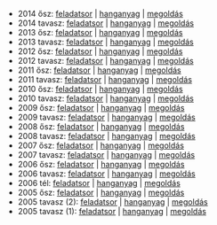  - 2014 ősz: [feladatsor](https://dari.oktatas.hu/kir/erettsegi/okev_doc/erettsegi_2014/oktober/e_francia_14okt_fl.pdf)
           | [hanganyag](https://dari.oktatas.hu/kir/erettsegi/okev_doc/erettsegi_2014/oktober/e_francia_14okt_fl.mp3)
           | [megoldás](https://dari.oktatas.hu/kir/erettsegi/okev_doc/erettsegi_2014/oktober/e_francia_14okt_ut.pdf)
 - 2014 tavasz: [feladatsor](https://dari.oktatas.hu/kir/erettsegi/okev_doc/erettsegi_2014/e_francia_14maj_fl.pdf)
              | [hanganyag](https://dari.oktatas.hu/kir/erettsegi/okev_doc/erettsegi_2014/e_francia_14maj_fl.mp3)
              | [megoldás](https://dari.oktatas.hu/kir/erettsegi/okev_doc/erettsegi_2014/e_francia_14maj_ut.pdf)
 - 2013 ősz: [feladatsor](https://dari.oktatas.hu/kir/erettsegi/okev_doc/erettsegi_2013/oktober/e_francia_13okt_fl.pdf)
           | [hanganyag](https://dari.oktatas.hu/kir/erettsegi/okev_doc/erettsegi_2013/oktober/e_francia_13okt_fl.mp3)
           | [megoldás](https://dari.oktatas.hu/kir/erettsegi/okev_doc/erettsegi_2013/oktober/e_francia_13okt_ut.pdf)
 - 2013 tavasz: [feladatsor](https://dari.oktatas.hu/kir/erettsegi/okev_doc/erettsegi_2013/e_francia_13maj_fl.pdf)
              | [hanganyag](https://dari.oktatas.hu/kir/erettsegi/okev_doc/erettsegi_2013/e_francia_13maj_fl.mp3)
              | [megoldás](https://dari.oktatas.hu/kir/erettsegi/okev_doc/erettsegi_2013/e_francia_13maj_ut.pdf)
 - 2012 ősz: [feladatsor](https://dari.oktatas.hu/kir/erettsegi/okev_doc/erettsegi_2012/oktober/e_francia_12okt_fl.pdf)
           | [hanganyag](https://dari.oktatas.hu/kir/erettsegi/okev_doc/erettsegi_2012/oktober/e_francia_12okt_fl.mp3)
           | [megoldás](https://dari.oktatas.hu/kir/erettsegi/okev_doc/erettsegi_2012/oktober/e_francia_12okt_ut.pdf)
 - 2012 tavasz: [feladatsor](https://dari.oktatas.hu/kir/erettsegi/okev_doc/erettsegi_2012/e_francia_12maj_fl.pdf)
              | [hanganyag](https://dari.oktatas.hu/kir/erettsegi/okev_doc/erettsegi_2012/e_francia_12maj_fl.mp3)
              | [megoldás](https://dari.oktatas.hu/kir/erettsegi/okev_doc/erettsegi_2012/e_francia_12maj_ut.pdf)
 - 2011 ősz: [feladatsor](https://dari.oktatas.hu/kir/erettsegi/okev_doc/erettsegi_2011/oktober/e_francia_11okt_fl.pdf)
           | [hanganyag](https://dari.oktatas.hu/kir/erettsegi/okev_doc/erettsegi_2011/oktober/e_francia_11okt_fl.mp3)
           | [megoldás](https://dari.oktatas.hu/kir/erettsegi/okev_doc/erettsegi_2011/oktober/e_francia_11okt_ut.pdf)
 - 2011 tavasz: [feladatsor](https://dari.oktatas.hu/kir/erettsegi/okev_doc/erettsegi_2011/e_francia_11maj_fl.pdf)
              | [hanganyag](https://dari.oktatas.hu/kir/erettsegi/okev_doc/erettsegi_2011/e_francia_11maj_fl.mp3)
              | [megoldás](https://dari.oktatas.hu/kir/erettsegi/okev_doc/erettsegi_2011/e_francia_11maj_ut.pdf)
 - 2010 ősz: [feladatsor](https://dari.oktatas.hu/kir/erettsegi/okev_doc/erettsegi_2010/oktober/e_francia_10okt_fl.pdf)
           | [hanganyag](https://dari.oktatas.hu/kir/erettsegi/okev_doc/erettsegi_2010/oktober/e_francia_10okt_fl.mp3)
           | [megoldás](https://dari.oktatas.hu/kir/erettsegi/okev_doc/erettsegi_2010/oktober/e_francia_10okt_ut.pdf)
 - 2010 tavasz: [feladatsor](https://dari.oktatas.hu/kir/erettsegi/okev_doc/erettsegi_2010/e_francia_10maj_fl.pdf)
              | [hanganyag](https://dari.oktatas.hu/kir/erettsegi/okev_doc/erettsegi_2010/e_francia_10maj_fl.mp3)
              | [megoldás](https://dari.oktatas.hu/kir/erettsegi/okev_doc/erettsegi_2010/e_francia_10maj_ut.pdf)
 - 2009 ősz: [feladatsor](https://dari.oktatas.hu/kir/erettsegi/okev_doc/erettsegi_2009/oktober/e_francia_09okt_fl.pdf)
           | [hanganyag](https://dari.oktatas.hu/kir/erettsegi/okev_doc/erettsegi_2009/oktober/e_francia_09okt_fl.mp3)
           | [megoldás](https://dari.oktatas.hu/kir/erettsegi/okev_doc/erettsegi_2009/oktober/e_francia_09okt_ut.pdf)
 - 2009 tavasz: [feladatsor](https://dari.oktatas.hu/kir/erettsegi/okev_doc/erettsegi_2009/e_francia_09maj_fl.pdf)
              | [hanganyag](https://dari.oktatas.hu/kir/erettsegi/okev_doc/erettsegi_2009/e_francia_09maj_fl.mp3)
              | [megoldás](https://dari.oktatas.hu/kir/erettsegi/okev_doc/erettsegi_2009/e_francia_09maj_ut.pdf)
 - 2008 ősz: [feladatsor](https://dari.oktatas.hu/kir/erettsegi/okev_doc/erettsegi_2008/oktober/e_francia_08okt_fl.pdf)
           | [hanganyag](https://dari.oktatas.hu/kir/erettsegi/okev_doc/erettsegi_2008/oktober/e_francia_08okt_fl.mp3)
           | [megoldás](https://dari.oktatas.hu/kir/erettsegi/okev_doc/erettsegi_2008/oktober/e_francia_08okt_ut.pdf)
 - 2008 tavasz: [feladatsor](https://dari.oktatas.hu/kir/erettsegi/okev_doc/erettsegi_2008/e_francia_08maj_fl.pdf)
              | [hanganyag](https://dari.oktatas.hu/kir/erettsegi/okev_doc/erettsegi_2008/e_francia_08maj_fl.mp3)
              | [megoldás](https://dari.oktatas.hu/kir/erettsegi/okev_doc/erettsegi_2008/e_francia_08maj_ut.pdf)
 - 2007 ősz: [feladatsor](https://dari.oktatas.hu/kir/erettsegi/okev_doc/erettsegi_2007/oktober/e_francia_07okt_fl.pdf)
           | [hanganyag](https://dari.oktatas.hu/kir/erettsegi/okev_doc/erettsegi_2007/oktober/e_francia_07okt_fl.mp3)
           | [megoldás](https://dari.oktatas.hu/kir/erettsegi/okev_doc/erettsegi_2007/oktober/e_francia_07okt_ut.pdf)
 - 2007 tavasz: [feladatsor](https://dari.oktatas.hu/kir/erettsegi/okev_doc/erettsegi_2007/e_francia_07maj_fl.pdf)
              | [hanganyag](https://dari.oktatas.hu/kir/erettsegi/okev_doc/erettsegi_2007/e_francia_07maj_fl.mp3)
              | [megoldás](https://dari.oktatas.hu/kir/erettsegi/okev_doc/erettsegi_2007/e_francia_07maj_ut.pdf)
 - 2006 ősz: [feladatsor](https://dari.oktatas.hu/kir/erettsegi/okev_doc/erettsegi_2006/e_francia_06okt_fl.pdf)
           | [hanganyag](https://dari.oktatas.hu/kir/erettsegi/okev_doc/erettsegi_2006/e_francia_06okt_fl.mp3)
           | [megoldás](https://dari.oktatas.hu/kir/erettsegi/okev_doc/erettsegi_2006/e_francia_06okt_ut.pdf)
 - 2006 tavasz: [feladatsor](https://dari.oktatas.hu/kir/erettsegi/okev_doc/erettsegi_2006/e_francia_06maj_fl.pdf)
              | [hanganyag](https://dari.oktatas.hu/kir/erettsegi/okev_doc/erettsegi_2006/e_francia_06maj_fl.mp3)
              | [megoldás](https://dari.oktatas.hu/kir/erettsegi/okev_doc/erettsegi_2006/e_francia_06maj_ut.pdf)
 - 2006 tél: [feladatsor](https://dari.oktatas.hu/kir/erettsegi/okev_doc/2006_1/e_francia_06febr_fl.pdf)
              | [hanganyag](https://dari.oktatas.hu/kir/erettsegi/okev_doc/2006_1/e_francia_06febr_fl.mp3)
              | [megoldás](https://dari.oktatas.hu/kir/erettsegi/okev_doc/2006_1/e_francia_06febr_ut.pdf)
 - 2005 ősz: [feladatsor](https://dari.oktatas.hu/kir/erettsegi/okev_doc/2005_osz/e_francia_05nov_fl.pdf)
           | [hanganyag](https://dari.oktatas.hu/kir/erettsegi/okev_doc/2005_osz/e_francia_05nov_fl.mp3)
           | [megoldás](https://dari.oktatas.hu/kir/erettsegi/okev_doc/2005_osz/e_francia_05nov_ut.pdf)
 - 2005 tavasz (2): [feladatsor](https://dari.oktatas.hu/kir/erettsegi/okev_doc/erettsegi_2005/e_franciaV30_fl.pdf)
              | [hanganyag](https://dari.oktatas.hu/kir/erettsegi/okev_doc/erettsegi_2005/e_franciaV30_fl.mp3)
              | [megoldás](https://dari.oktatas.hu/kir/erettsegi/okev_doc/erettsegi_2005/e_franciaV30_ut.pdf)
 - 2005 tavasz (1): [feladatsor](https://dari.oktatas.hu/kir/erettsegi/okev_doc/erettsegi_2005/e_francia_fl.pdf)
              | [hanganyag](https://dari.oktatas.hu/kir/erettsegi/okev_doc/erettsegi_2005/e_francia_fl.mp3)
              | [megoldás](https://dari.oktatas.hu/kir/erettsegi/okev_doc/erettsegi_2005/e_francia_ut.pdf)
